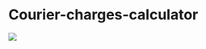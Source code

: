 # Courier-charges-calculator

<img src="https://user-images.githubusercontent.com/70018714/165229790-e64979b7-f6dc-4076-8f47-b15d149b1d0d.png" />
